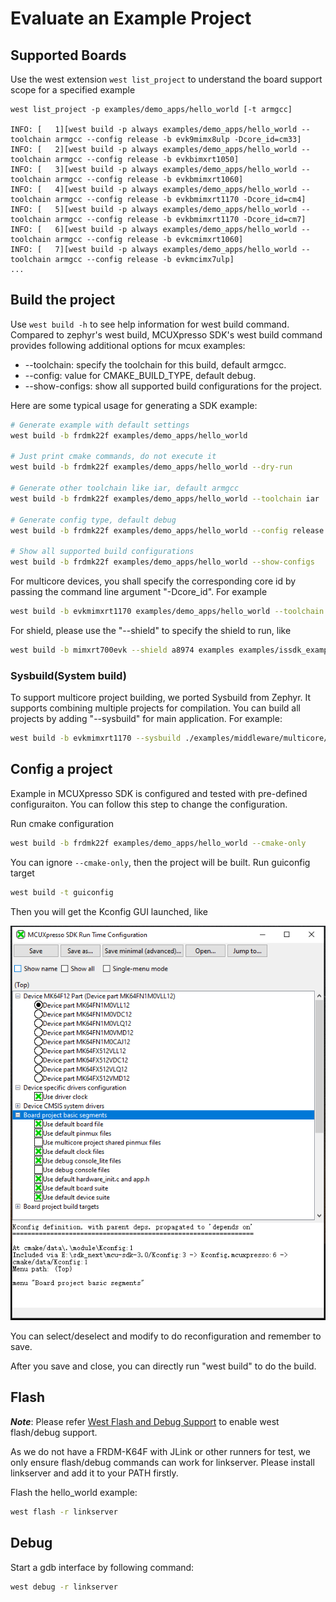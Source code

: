 # Evaluate an Example Project

## Supported Boards

Use the west extension `west list_project` to understand the board support scope for a specified example

```base
west list_project -p examples/demo_apps/hello_world [-t armgcc]

INFO: [   1][west build -p always examples/demo_apps/hello_world --toolchain armgcc --config release -b evk9mimx8ulp -Dcore_id=cm33]
INFO: [   2][west build -p always examples/demo_apps/hello_world --toolchain armgcc --config release -b evkbimxrt1050]
INFO: [   3][west build -p always examples/demo_apps/hello_world --toolchain armgcc --config release -b evkbmimxrt1060]
INFO: [   4][west build -p always examples/demo_apps/hello_world --toolchain armgcc --config release -b evkbmimxrt1170 -Dcore_id=cm4]
INFO: [   5][west build -p always examples/demo_apps/hello_world --toolchain armgcc --config release -b evkbmimxrt1170 -Dcore_id=cm7]
INFO: [   6][west build -p always examples/demo_apps/hello_world --toolchain armgcc --config release -b evkcmimxrt1060]
INFO: [   7][west build -p always examples/demo_apps/hello_world --toolchain armgcc --config release -b evkmcimx7ulp]
...

```

## Build the project

Use `west build -h` to see help information for west build command.
Compared to zephyr's west build, MCUXpresso SDK's west build command provides following additional options for mcux examples:

- --toolchain: specify the toolchain for this build, default armgcc.
- --config: value for CMAKE_BUILD_TYPE, default debug.
- --show-configs: show all supported build configurations for the project.

Here are some typical usage for generating a SDK example:

```bash
# Generate example with default settings
west build -b frdmk22f examples/demo_apps/hello_world

# Just print cmake commands, do not execute it
west build -b frdmk22f examples/demo_apps/hello_world --dry-run

# Generate other toolchain like iar, default armgcc
west build -b frdmk22f examples/demo_apps/hello_world --toolchain iar

# Generate config type, default debug
west build -b frdmk22f examples/demo_apps/hello_world --config release

# Show all supported build configurations
west build -b frdmk22f examples/demo_apps/hello_world --show-configs
```

For multicore devices, you shall specify the corresponding core id by passing the command line argument "-Dcore_id". For example

```bash
west build -b evkmimxrt1170 examples/demo_apps/hello_world --toolchain iar -Dcore_id=cm7 --config flexspi_nor_debug
```

For shield, please use the "--shield" to specify the shield to run, like

```bash
west build -b mimxrt700evk --shield a8974 examples examples/issdk_examples/sensors/fxls8974cf/fxls8974cf_poll -Dcore_id=cm33_core0
```

### Sysbuild(System build)

To support multicore project building, we ported Sysbuild from Zephyr. It supports combining multiple projects for compilation. You can build all projects by adding "--sysbuild" for main application. For example:

```bash
west build -b evkmimxrt1170 --sysbuild ./examples/middleware/multicore/multicore_examples/hello_world/primary -Dcore_id=cm7 --config flexspi_nor_debug -p always
```

## Config a project

Example in MCUXpresso SDK is configured and tested with pre-defined configuraiton. You can follow this step to change the configuration.

Run cmake configuration

```bash
west build -b frdmk22f examples/demo_apps/hello_world --cmake-only
```

You can ignore `--cmake-only`, then the project will be built.
Run guiconfig target

```bash
west build -t guiconfig
```

Then you will get the Kconfig GUI launched, like

![kconfig_gui](../develop/build_system/_doc/kconfig_gui.png)

You can select/deselect and modify to do reconfiguration and remember to save.

After you save and close, you can directly run "west build" to do the build.


## Flash

***Note***: Please refer [West Flash and Debug Support](#west-flash-and-debug-support) to enable west flash/debug support.

As we do not have a FRDM-K64F with JLink or other runners for test, we only ensure flash/debug commands can work for linkserver. Please install linkserver and add it to your PATH firstly.

Flash the hello_world example:

```bash
west flash -r linkserver
```

## Debug

Start a gdb interface by following command:

```bash
west debug -r linkserver
```
